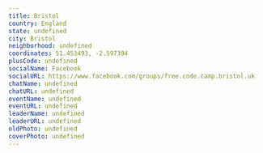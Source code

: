 ```yaml
---
title: Bristol
country: England
state: undefined
city: Bristol
neighborhood: undefined
coordinates: 51.453493, -2.597394
plusCode: undefined
socialName: Facebook
socialURL: https://www.facebook.com/groups/free.code.camp.bristol.uk
chatName: undefined
chatURL: undefined
eventName: undefined
eventURL: undefined
leaderName: undefined
leaderURL: undefined
oldPhoto: undefined
coverPhoto: undefined
---
```

